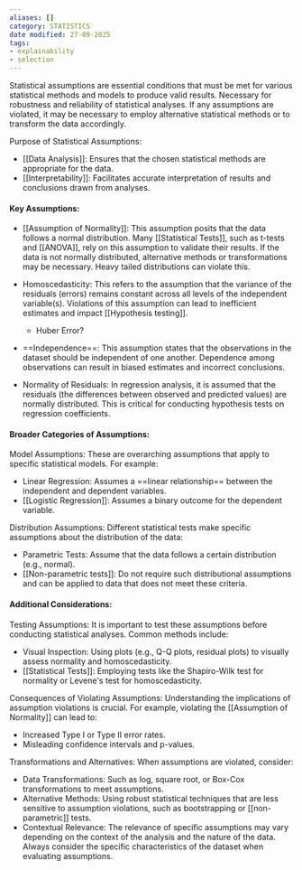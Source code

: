 ```yaml
---
aliases: []
category: STATISTICS
date modified: 27-09-2025
tags:
- explainability
- selection
---
```

Statistical assumptions are essential conditions that must be met for various statistical methods and models to produce valid results. Necessary for robustness and reliability of statistical analyses. If any assumptions are violated, it may be necessary to employ alternative statistical methods or to transform the data accordingly.

Purpose of Statistical Assumptions:
- [[Data Analysis]]: Ensures that the chosen statistical methods are appropriate for the data.
- [[Interpretability]]: Facilitates accurate interpretation of results and conclusions drawn from analyses.

#### Key Assumptions:

- [[Assumption of Normality]]: This assumption posits that the data follows a normal distribution. Many [[Statistical Tests]], such as t-tests and [[ANOVA]], rely on this assumption to validate their results. If the data is not normally distributed, alternative methods or transformations may be necessary. Heavy tailed distributions can violate this.

- Homoscedasticity: This refers to the assumption that the variance of the residuals (errors) remains constant across all levels of the independent variable(s). Violations of this assumption can lead to inefficient estimates and impact [[Hypothesis testing]].
	- Huber Error?

- ==Independence==: This assumption states that the observations in the dataset should be independent of one another. Dependence among observations can result in biased estimates and incorrect conclusions.

- Normality of Residuals: In regression analysis, it is assumed that the residuals (the differences between observed and predicted values) are normally distributed. This is critical for conducting hypothesis tests on regression coefficients.

#### Broader Categories of Assumptions:

Model Assumptions: These are overarching assumptions that apply to specific statistical models. For example:
  - Linear Regression: Assumes a ==linear relationship== between the independent and dependent variables.
  - [[Logistic Regression]]: Assumes a binary outcome for the dependent variable.

Distribution Assumptions: Different statistical tests make specific assumptions about the distribution of the data:
  - Parametric Tests: Assume that the data follows a certain distribution (e.g., normal).
  - [[Non-parametric tests]]: Do not require such distributional assumptions and can be applied to data that does not meet these criteria.
#### Additional Considerations:

Testing Assumptions: It is important to test these assumptions before conducting statistical analyses. Common methods include:
  - Visual Inspection: Using plots (e.g., Q-Q plots, residual plots) to visually assess normality and homoscedasticity.
  - [[Statistical Tests]]: Employing tests like the Shapiro-Wilk test for normality or Levene's test for homoscedasticity.

Consequences of Violating Assumptions: Understanding the implications of assumption violations is crucial. For example, violating the [[Assumption of Normality]] can lead to:
  - Increased Type I or Type II error rates.
  - Misleading confidence intervals and p-values.

Transformations and Alternatives: When assumptions are violated, consider:
  - Data Transformations: Such as log, square root, or Box-Cox transformations to meet assumptions.
  - Alternative Methods: Using robust statistical techniques that are less sensitive to assumption violations, such as bootstrapping or [[non-parametric]] tests.
  - Contextual Relevance: The relevance of specific assumptions may vary depending on the context of the analysis and the nature of the data. Always consider the specific characteristics of the dataset when evaluating assumptions.